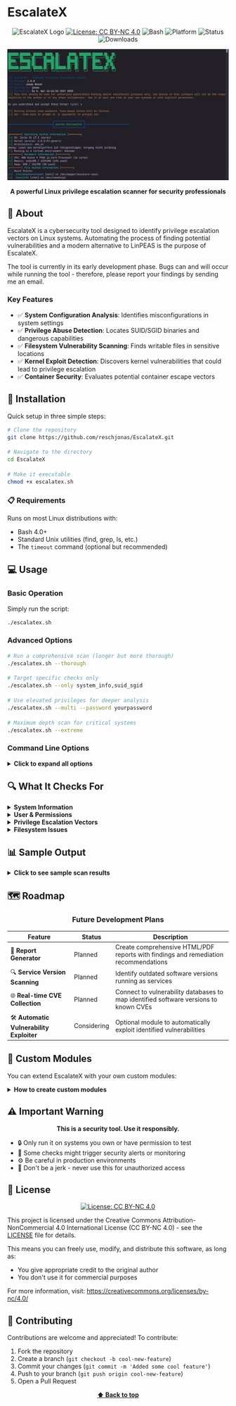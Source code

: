 # EscalateX

<div align="center">

![EscalateX Logo](https://img.shields.io/badge/EscalateX-Privilege%20Escalation%20Scanner-red?style=for-the-badge)
[![License: CC BY-NC 4.0](https://img.shields.io/badge/License-CC%20BY--NC%204.0-lightgrey.svg)](https://creativecommons.org/licenses/by-nc/4.0/)
![Bash](https://img.shields.io/badge/Made%20with-Bash-1f425f.svg)
![Platform](https://img.shields.io/badge/Platform-Linux-blue)
![Status](https://img.shields.io/badge/Status-Active-success)
![Downloads](https://img.shields.io/github/downloads/reschjonas/EscalateX/total?color=brightgreen)

![EscalateX Preview](screen.png)

**A powerful Linux privilege escalation scanner for security professionals**

</div>

## 📖 About

EscalateX is a cybersecurity tool designed to identify privilege escalation vectors on Linux systems. Automating the process of finding potential vulnerabilities and a modern alternative to LinPEAS is the purpose of EscalateX. 

The tool is currently in its early development phase. Bugs can and will occur while running the tool - therefore, please report your findings by sending me an email.

### Key Features

- ✅ **System Configuration Analysis**: Identifies misconfigurations in system settings
- ✅ **Privilege Abuse Detection**: Locates SUID/SGID binaries and dangerous capabilities
- ✅ **Filesystem Vulnerability Scanning**: Finds writable files in sensitive locations
- ✅ **Kernel Exploit Detection**: Discovers kernel vulnerabilities that could lead to privilege escalation
- ✅ **Container Security**: Evaluates potential container escape vectors

## 🚀 Installation

Quick setup in three simple steps:

```bash
# Clone the repository
git clone https://github.com/reschjonas/EscalateX.git

# Navigate to the directory
cd EscalateX

# Make it executable
chmod +x escalatex.sh
```

### 📋 Requirements

Runs on most Linux distributions with:
- Bash 4.0+
- Standard Unix utilities (find, grep, ls, etc.)
- The `timeout` command (optional but recommended)

## 💻 Usage

### Basic Operation

Simply run the script:

```bash
./escalatex.sh
```

### Advanced Options

```bash
# Run a comprehensive scan (longer but more thorough)
./escalatex.sh --thorough

# Target specific checks only
./escalatex.sh --only system_info,suid_sgid

# Use elevated privileges for deeper analysis
./escalatex.sh --multi --password yourpassword

# Maximum depth scan for critical systems
./escalatex.sh --extreme
```

### Command Line Options

<details>
<summary><b>Click to expand all options</b></summary>

#### Core Options
- `-a, --all` - Run all checks (thorough mode)
- `-t, --thorough` - More comprehensive but slower scan
- `-x, --extreme` - Maximum depth scan for critical systems
- `-o, --only CHECKS` - Run specific checks (comma-separated)
- `-d, --dir PATH` - Check a specific directory
- `-m, --multi` - Use multiple threads (default)
- `-s, --single` - Single-threaded mode
- `--threads N` - Set number of threads for multithreaded mode

#### Output Options
- `-q, --quiet` - Minimal output
- `-n, --no-color` - Turn off colors
- `-w, --wait` - Pause between check groups

#### Advanced Options
- `-p, --password PWD` - For sudo operations
- `-S, --sudo-pass` - Prompt for sudo password for privilege escalation attempts
- `-D, --debug` - Verbose logging
- `-h, --help` - Show help
</details>

## 🔍 What It Checks For

<details>
<summary><b>System Information</b></summary>

- OS details and kernel version
- Security configurations and patch status
- Hardware info and resource usage
- Filesystem mounts and permissions
- Boot configuration and services
</details>

<details>
<summary><b>User & Permissions</b></summary>

- Current user privileges
- User enumeration and group memberships
- Password policy issues
- Sudo rules that could be abused
- Home directory permissions
</details>

<details>
<summary><b>Privilege Escalation Vectors</b></summary>

- SUID/SGID binaries (especially exploitable ones)
- Files with dangerous capabilities
- Custom privilege escalation paths
- Container security issues
</details>

<details>
<summary><b>Filesystem Issues</b></summary>

- Writable files in sensitive locations
- Misconfigured home directory permissions
- PATH manipulation vulnerabilities
- Wildcard injection opportunities
</details>

## 📊 Sample Output

<details>
<summary><b>Click to see sample scan results</b></summary>

```
┏━━━━━━━━━━━━━━━━━━━━━━━━━━ System Information ━━━━━━━━━━━━━━━━━━━━━━━━━━┓

╔════════[ Operating System Information ]════════╗
[+] OS: Ubuntu 20.04.3 LTS (ubuntu)
[+] Kernel version: 5.11.0-27-generic
[+] Architecture: x86_64
[+] Running on physical hardware

╔════════[ Hardware Information ]════════╗
[+] CPU: Intel(R) Core(TM) i7-10700K CPU @ 3.80GHz (8 cores)
[+] Memory: 6453MB / 16000MB (40% used)
[+] Swap: 2048MB / 4096MB (50% used)

...

┏━━━━━━━━━━━━━━━━━━━━━━━━━━ SUID/SGID Binaries and Capabilities ━━━━━━━━━━━━━━━━━━━━━━━━━━┓

╔════════[ SUID/SGID Binaries ]════════╗
[*] Looking for SUID binaries (might take a while)...
[+] Found 35 SUID/SGID binaries:
[!] /usr/bin/sudo [Owner: root]
   → Purpose: Execute commands as root with proper permissions
[!] /usr/bin/pkexec [Owner: root]
   → Purpose: Execute commands as another user with policykit
[CRITICAL] /usr/bin/python3 [Owner: root]
   → Exploitable: python -c 'import os; os.execl("/bin/sh", "sh", "-p")'

...

┏━━━━━━━━━━━━━━━━━━━━━━━━━━ Scan Summary ━━━━━━━━━━━━━━━━━━━━━━━━━━┓

[*] EscalateX scan completed at Wed Feb 14 14:32:18 EST 2024
[*] Remember to check the most promising privilege escalation vectors highlighted in red

Thank you for using EscalateX!
```
</details>

## 🗺️ Roadmap

<div align="center">
  
### Future Development Plans

</div>

| Feature | Status | Description |
|---------|--------|-------------|
| 📑 **Report Generator** | Planned | Create comprehensive HTML/PDF reports with findings and remediation recommendations |
| 🔍 **Service Version Scanning** | Planned | Identify outdated software versions running as services |
| 🌐 **Real-time CVE Collection** | Planned | Connect to vulnerability databases to map identified software versions to known CVEs |
| 🛠️ **Automatic Vulnerability Exploiter** | Considering | Optional module to automatically exploit identified vulnerabilities |

<div align="center">
</div>

## 🧩 Custom Modules

You can extend EscalateX with your own custom modules:

<details>
<summary><b>How to create custom modules</b></summary>

1. Create a script in the modules directory
2. Use this basic structure:

```bash
#!/bin/bash

# Title: My Custom Check
# Description: What this thing does

check_something_interesting() {
  print_subtitle "My Interesting Check"
  
  # Your check logic here
  print_info "Checking something..."
  
  # Found something worth noting
  print_warning "Hmm, that's interesting"
  
  # Found something bad
  print_critical "This is definitely exploitable"
}

# Main function
custom_checks() {
  print_title "My Custom Stuff"
  
  # Run your checks
  check_something_interesting
  
  # Pause if wait mode is on
  wait_for_user
}
```

3. Add your module to loader.sh
</details>

## ⚠️ Important Warning

<div align="center">
  
**This is a security tool. Use it responsibly.**

</div>

- 🔒 Only run it on systems you own or have permission to test
- 🚨 Some checks might trigger security alerts or monitoring
- ⚙️ Be careful in production environments
- 🤝 Don't be a jerk - never use this for unauthorized access

## 📝 License

<div align="center">
  
[![License: CC BY-NC 4.0](https://licensebuttons.net/l/by-nc/4.0/88x31.png)](https://creativecommons.org/licenses/by-nc/4.0/)

</div>

This project is licensed under the Creative Commons Attribution-NonCommercial 4.0 International License (CC BY-NC 4.0) - see the [LICENSE](LICENSE.md) file for details.

This means you can freely use, modify, and distribute this software, as long as:
- You give appropriate credit to the original author
- You don't use it for commercial purposes

For more information, visit: https://creativecommons.org/licenses/by-nc/4.0/

## 👥 Contributing

Contributions are welcome and appreciated! To contribute:

1. Fork the repository
2. Create a branch (`git checkout -b cool-new-feature`)
3. Commit your changes (`git commit -m 'Added some cool feature'`)
4. Push to your branch (`git push origin cool-new-feature`)
5. Open a Pull Request

<div align="center">
  
**[⬆ Back to top](#escalatex)**

</div> 
